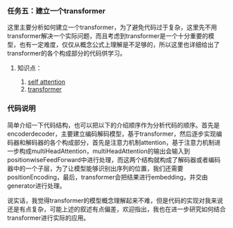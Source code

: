 ### 任务五：建立一个transformer

这里主要分析如何建立一个transformer，为了避免代码过于复杂，这里先不用transformer解决一个实际问题，而且考虑到transformer是一个十分重要的模型，也有一定难度，仅仅从概念公式上理解是不足够的，所以这里也详细给出了transformer的各个构成部分的代码供学习。

1. 知识点：

   1. [self attention](<https://jesseyule.github.io/naturallanguage/selfAttention/content.html>)
   2. [transformer](<https://jesseyule.github.io/naturallanguage/transformer/content.html>)

### 代码说明

​	简单介绍一下代码结构，也可以把以下的介绍顺序作为分析代码的顺序。首先是encoderdecoder，主要建立编码解码模型，基于transformer，然后逐步实现编码器和解码器的各个构成部分，首先是注意力机制attention，基于注意力机制进一步构成multiHeadAttention，multiHeadAttention的输出会输入到positionwiseFeedForward中进行处理，而这两个结构就构成了解码器或者编码器中的一个子层，为了让模型能够识别出序列的位置，我们还需要positionEncoding，最后，transformer会把结果进行embedding，并交由generator进行处理。

​	说实话，我觉得transformer的模型概念理解起来不难，但是代码的实现对我来说还是有点复杂，可能上述的叙述有点偏差，欢迎指出，我也在进一步研究如何结合transformer进行实际的应用。







